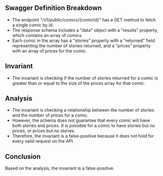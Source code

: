 ## Swagger Definition Breakdown
- The endpoint "/v1/public/comics/{comicId}" has a GET method to fetch a single comic by id.
- The response schema includes a "data" object with a "results" property, which contains an array of comics.
- Each comic in the array has a "stories" property with a "returned" field representing the number of stories returned, and a "prices" property with an array of prices for the comic.

## Invariant
- The invariant is checking if the number of stories returned for a comic is greater than or equal to the size of the prices array for that comic.

## Analysis
- The invariant is checking a relationship between the number of stories and the number of prices for a comic.
- However, the schema does not guarantee that every comic will have both stories and prices. It is possible for a comic to have stories but no prices, or prices but no stories.
- Therefore, the invariant is a false-positive because it does not hold for every valid request on the API.

## Conclusion
Based on the analysis, the invariant is a false-positive.
